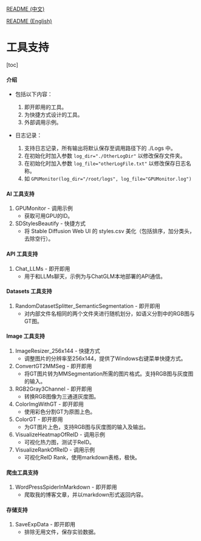 [README (中文)](README.md)

[README (English)](README_EN.md)

# 工具支持

[toc]

#### 介绍

- 包括以下内容：

  1. 即开即用的工具。
  2. 为快捷方式设计的工具。
  3. 外部调用示例。
- 日志记录：

  1. 支持日志记录，所有输出将默认保存至调用路径下的 ./Logs 中。
  2. 在初始化时加入参数 `log_dir="./OtherLogDir"` 以修改保存文件夹。
  3. 在初始化时加入参数 `log_file="otherLogFile.txt"` 以修改保存日志名称。
  4. 如 `GPUMonitor(log_dir="/root/logs", log_file="GPUMonitor.log")`

#### AI 工具支持

1. GPUMonitor - 调用示例
   - 获取可用GPU的ID。
2. SDStylesBeautify - 快捷方式
   - 将 Stable Diffusion Web UI 的 styles.csv 美化（包括排序，加分类头，去除空行）。

#### API 工具支持

1. Chat_LLMs - 即开即用
   - 用于和LLMs聊天，示例为与ChatGLM本地部署的API通信。

#### Datasets 工具支持

1. RandomDatasetSplitter_SemanticSegmentation - 即开即用
   * 对内部文件名相同的两个文件夹进行随机划分，如语义分割中的RGB图与GT图。

#### Image 工具支持

1. ImageResizer_256x144 - 快捷方式
   - 调整图片的分辨率至256x144，提供了Windows右键菜单快捷方式。
2. ConvertGT2MMSeg - 即开即用
   * 将GT图片转为MMSegmentation所需的图片格式。支持RGB图与灰度图的输入。
3. RGB2Gray3Channel - 即开即用
   * 转换RGB图像为三通道灰度图。
4. ColorImgWithGT - 即开即用
   * 使用彩色分割GT为原图上色。
5. ColorGT - 即开即用
   * 为GT图片上色，支持RGB图与灰度图的输入及输出。
6. VisualizeHeatmapOfReID - 调用示例
   * 可视化热力图，测试于ReID。
7. VisualizeRankOfReID - 调用示例
   * 可视化ReID Rank，使用markdown表格，极快。

#### 爬虫工具支持

1. WordPressSpiderInMarkdown - 即开即用
   * 爬取我的博客文章，并以markdown形式返回内容。

#### 存储支持

1. SaveExpData - 即开即用
   * 排除无用文件，保存实验数据。
